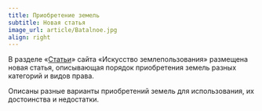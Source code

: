 ```yaml
---
title: Приобретение земель 
subtitle: Новая статья
image_url: article/Batalnoe.jpg       
align: right  
---
```


В разделе «[Статьи](https://kadinfo.ru/articles/2024-07-11-sostav/)» сайта «Искусство землепользования» размещена новая статья, описывающая порядок приобретения земель разных категорий и видов права. 

Описаны разные варианты приобретений земель для использования, их достоинства и недостатки.
